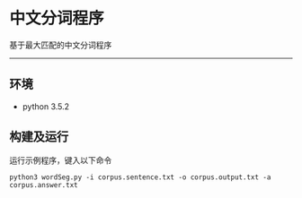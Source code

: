 # 中文分词程序
基于最大匹配的中文分词程序

-------------------

## 环境
+ python 3.5.2

## 构建及运行

运行示例程序，键入以下命令

    python3 wordSeg.py -i corpus.sentence.txt -o corpus.output.txt -a corpus.answer.txt

